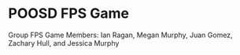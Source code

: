 # POOSD FPS Game
 Group FPS Game
Members: Ian Ragan, Megan Murphy, Juan Gomez, Zachary Hull, and Jessica Murphy 